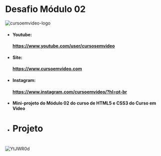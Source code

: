 # Desafio Módulo 02
  ![cursoemvideo-logo](https://user-images.githubusercontent.com/62958588/129761363-8a2bc45b-bfce-40f9-8bf5-a04bcf3c7d23.png)
 * #### Youtube: <h4> https://www.youtube.com/user/cursosemvideo
 * #### Site: <h4> https://www.cursoemvideo.com
 * #### Instagram: <h4> https://www.instagram.com/cursoemvideo/?hl=pt-br
* #### Mini-projeto do Módulo 02 do curso de HTML5 e CSS3 do Curso em Vídeo <h4>
* # Projeto <h1>
![YtJWR0d](https://user-images.githubusercontent.com/62958588/129760831-1ff45d09-c8b2-4d1a-8b0b-89a2d6b0cea5.png)
